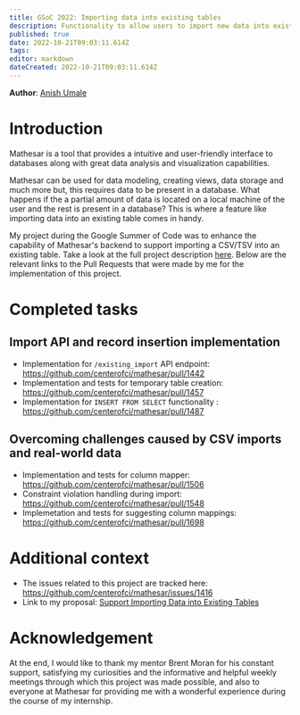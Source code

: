 ```yaml
---
title: GSoC 2022: Importing data into existing tables
description: Functionality to allow users to import new data into existing tables using a CSV/TSV file
published: true
date: 2022-10-21T09:03:11.614Z
tags: 
editor: markdown
dateCreated: 2022-10-21T09:03:11.614Z
---
```


**Author**: [Anish Umale](https://github.com/Anish9901)

# Introduction

Mathesar is a tool that provides a intuitive and user-friendly interface to databases along with great data analysis and visualization capabilities.

Mathesar can be used for data modeling, creating views, data storage and much more but, this requires data to be present in a database. What happens if the a partial amount of data is located on a local machine of the user and the rest is present in a database? This is where a feature like importing data into an existing table comes in handy.

My project during the Google Summer of Code was to enhance the capability of Mathesar's backend to support importing a CSV/TSV into an existing table. Take a look at the full project description [here](https://summerofcode.withgoogle.com/programs/2022/projects/oCtBUJHr). Below are the relevant links to the Pull Requests that were made by me for the implementation of this project.

# Completed tasks

## Import API and record insertion implementation

- Implementation for `/existing_import` API endpoint: https://github.com/centerofci/mathesar/pull/1442
- Implementation and tests for temporary table creation: https://github.com/centerofci/mathesar/pull/1457
- Implementation for `INSERT FROM SELECT` functionality : https://github.com/centerofci/mathesar/pull/1487

## Overcoming challenges caused by CSV imports and real-world data

- Implementation and tests for column mapper: https://github.com/centerofci/mathesar/pull/1506
- Constraint violation handling during import: https://github.com/centerofci/mathesar/pull/1548
- Implemetation and tests for suggesting column mappings: https://github.com/centerofci/mathesar/pull/1698

# Additional context

- The issues related to this project are tracked here: https://github.com/centerofci/mathesar/issues/1416
- Link to my proposal: [Support Importing Data into Existing Tables](https://docs.google.com/document/d/1QIs9Wl0GmvS1XnDC0KK2Ovy3K3rv2adsWZCZ1deQSak/edit?usp=sharing)

# Acknowledgement

At the end, I would like to thank my mentor Brent Moran for his constant support, satisfying my curiosities and the informative and helpful weekly meetings through which this project was made possible, and also to everyone at Mathesar for providing me with a wonderful experience during the course of my internship.
